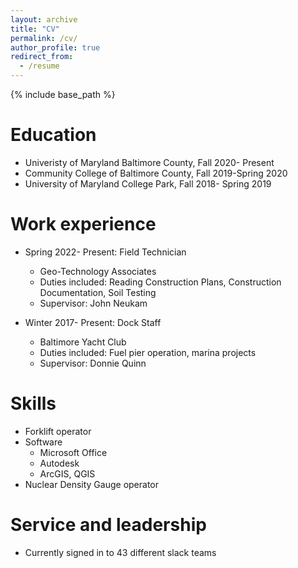 ```yaml
---
layout: archive
title: "CV"
permalink: /cv/
author_profile: true
redirect_from:
  - /resume
---
```


{% include base_path %}

Education
======
* Univeristy of Maryland Baltimore County, Fall 2020- Present
* Community College of Baltimore County, Fall 2019-Spring 2020
* University of Maryland College Park, Fall 2018- Spring 2019

Work experience
======
* Spring 2022- Present: Field Technician
  * Geo-Technology Associates
  * Duties included: Reading Construction Plans, Construction Documentation, Soil Testing
  * Supervisor: John Neukam

* Winter 2017- Present: Dock Staff
  * Baltimore Yacht Club
  * Duties included: Fuel pier operation, marina projects
  * Supervisor: Donnie Quinn
  
Skills
======
* Forklift operator
* Software
  * Microsoft Office
  * Autodesk
  * ArcGIS, QGIS
* Nuclear Density Gauge operator

Service and leadership
======
* Currently signed in to 43 different slack teams
